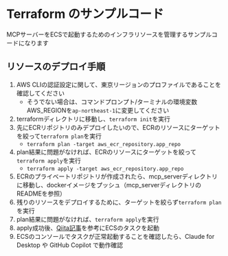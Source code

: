 # Terraform のサンプルコード

MCPサーバーをECSで起動するためのインフラリソースを管理するサンプルコードになります

## リソースのデプロイ手順
1. AWS CLIの認証設定に関して、東京リージョンのプロファイルであることを確認してください
    - そうでない場合は、コマンドプロンプト/ターミナルの環境変数AWS_REGIONを```ap-northeast-1```に変更してください
2. terraformディレクトリに移動し、```terraform init```を実行
3. 先にECRリポジトリのみデプロイしたいので、ECRのリソースにターゲットを絞って```terraform plan```を実行
    - ```terraform plan -target aws_ecr_repository.app_repo```
4. plan結果に問題がなければ、ECRのリソースにターゲットを絞って```terraform apply```を実行
    - ```terraform apply -target aws_ecr_repository.app_repo```
5. ECRのプライベートリポジトリが作成されたら、mcp_serverディレクトリに移動し、dockerイメージをプッシュ（mcp_serverディレクトリの
READMEを参照）
6. 残りのリソースをデプロイするために、ターゲットを絞らず```terraform plan```を実行
7. plan結果に問題がなければ、```terraform apply```を実行
8. apply成功後、[Qiita記事]()を参考にECSのタスクを起動
8. ECSのコンソールでタスクが正常起動することを確認したら、Claude for Desktop や GitHub Copilot で動作確認